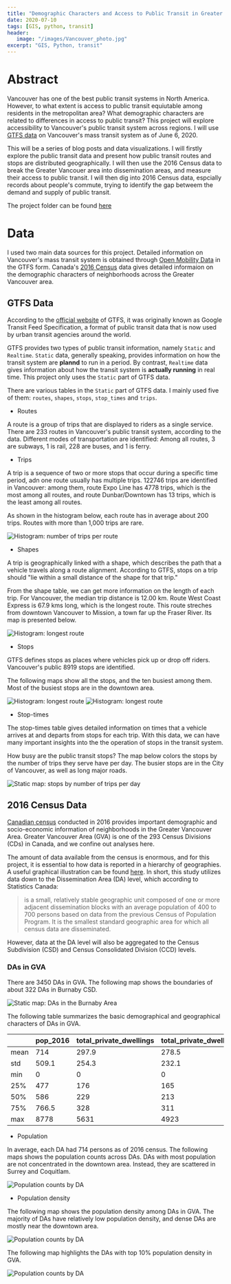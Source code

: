 ```yaml
---
title: "Demographic Characters and Access to Public Transit in Greater Vancouver"
date: 2020-07-10
tags: [GIS, python, transit]
header:
   image: "/images/Vancouver_photo.jpg"
excerpt: "GIS, Python, transit"
---
```

# Abstract

Vancouver has one of the best public transit systems in North America. However, to what extent is access to public transit equiutable among residents in the metropolitan area? What demographic characters are related to differences in access to public transit? This project will explore accessibility to Vancouver's public transit system across regions. I will use [GTFS data](https://gtfs.org/) on Vancouver's mass transit system as of June 6, 2020. 

This will be a series of blog posts and data visualizations. I will firstly explore the public transit data and present how public transit routes and stops are distributed geographically. I will then use the 2016 Census data to break the Greater Vancouer area into dissemination areas, and measure their access to public transit. I will then dig into 2016 Census data, espcially records about people's commute, trying to identify the gap betweem the demand and supply of public transit. 

The project folder can be found [here](https://github.com/ZIBOWANGKANGYU/Vancouver_transit)

# Data

I used two main data sources for this project. Detailed information on Vancouver's mass transit system is obtained through [Open Mobility Data](https://transitfeeds.com/) in the GTFS form. Canada's [2016 Census](https://www12.statcan.gc.ca/census-recensement/2016/dp-pd/index-eng.cfm) data gives detailed informaion on the demographic characters of neighborhoods across the Greater Vancouver area. 

## GTFS Data

According to the [official website](https://gtfs.org/gtfs-background) of GTFS, it was originally known as Google Transit Feed Specification, a format of public transit data that is now used by urban transit agencies around the world. 

GTFS provides two types of public transit information, namely `Static` and `Realtime`. `Static` data, generally speaking, provides information on how the transit system are **plannd** to run in a period. By contrast, `Realtime` data gives information about how the transit system is **actually running** in real time. This project only uses the `Static` part of GTFS data.

There are various tables in the `Static` part of GTFS data. I mainly used five of them: `routes`, `shapes`, `stops`, `stop_times` and `trips`. 

- Routes

A route is a group of trips that are displayed to riders as a single service. There are 233 routes in Vancouver's public transit system, according to the data. Different modes of transportation are identified: Among all routes, 3 are subways, 1 is rail, 228 are buses, and 1 is ferry.

- Trips

A trip is a sequence of two or more stops that occur during a specific time period, adn one route usually has multiple trips. 122746 trips are identified in Vancouver: among them, route Expo Line has 4778 trips, which is the most among all routes, and route Dunbar/Downtown has 13 trips, which is the least among all routes.

As shown in the histogram below, each route has in average about 200 trips. Routes with more than 1,000 trips are rare.

<img src="{{ site.url }}{{ site.baseurl }}/images/Vancouver_transit/plots/stops_cnt_trips_hist.png" alt="Histogram: number of trips per route">

- Shapes

A trip is geographically linked with a shape, which describes the path that a vehicle travels along a route alignment. According to GTFS, stops on a trip should "lie within a small distance of the shape for that trip."

From the shape table, we can get more information on the length of each trip. For Vancouver, the median trip distance is 12.00 km. Route West Coast Express is 67.9 kms long, which is the longest route. This route streches from downtown Vancouver to Mission, a town far up the Fraser River. Its map is presented below.

<img src="{{ site.url }}{{ site.baseurl }}/images/Vancouver_transit/plots/lines_max.png" alt="Histogram: longest route">

- Stops

GTFS defines stops as places where vehicles pick up or drop off riders. Vancouver's public 8919 stops are identified.

The following maps show all the stops, and the ten busiest among them. Most of the busiest stops are in the downtown area. 

<img src="{{ site.url }}{{ site.baseurl }}/images/Vancouver_transit/plots/stops.png" alt="Histogram: longest route">

<img src="{{ site.url }}{{ site.baseurl }}/images/Vancouver_transit/plots/stops_bz.png" alt="Histogram: longest route">

- Stop-times

The stop-times table gives detailed information on times that a vehicle arrives at and departs from stops for each trip. With this data, we can have many important insights into the the operation of stops in the transit system. 

How busy are the public transit stops? The map below colors the stops by the number of trips they serve have per day. The busier stops are in the City of Vancouver, as well as long major roads. 

<img src="{{ site.url }}{{ site.baseurl }}/images/Vancouver_transit/plots/stops_cnt_trips.png" alt="Static map: stops by number of trips per day">

## 2016 Census Data

[Canadian census](https://www12.statcan.gc.ca/census-recensement/index-eng.cfm) conducted in 2016 provides important demographic and socio-economic information of neighborhoods in the Greater Vancouver Area. Greater Vancouver Area (GVA) is one of the 293 Census Divisions (CDs) in Canada, and we confine out analyses here. 

The amount of data available from the census is enormous, and for this project, it is essential to how data is reported in a hierarchy of geographies. A useful graphical illustration can be found [here](https://www12.statcan.gc.ca/census-recensement/2016/ref/dict/figures/f1_1-eng.cfm). In short, this study utilizes data down to the Dissemination Area (DA) level, which according to Statistics Canada:

>is a small, relatively stable geographic unit composed of one or more adjacent dissemination blocks with an average population of 400 to 700 persons based on data from the previous Census of Population Program. It is the smallest standard geographic area for which all census data are disseminated. 

However, data at the DA level will also be aggregated to the Census Subdivision (CSD) and Census Consolidated Division (CCD) levels.

### DAs in GVA

There are 3450 DAs in GVA. The following map shows the boundaries of about 322 DAs in Burnaby CSD. 

<img src="{{ site.url }}{{ site.baseurl }}/images/Vancouver_transit/plots/DA_Burnaby.png" alt="Static map: DAs in the Burnaby Area">

The following table summarizes the basic demographical and geographical characters of DAs in GVA. 

|      |   pop_2016 |   total_private_dwellings |   total_private_dwellings_usual |   pop_per_km2 |   land_area_km2 |
|------|------------|---------------------------|---------------------------------|---------------|-----------------|
| mean |      714   |                     297.9 |                           278.5 |        6105.4 |             0.8 |
| std  |      509.1 |                     254.3 |                           232.1 |       10170.7 |            14   |
| min  |        0   |                       0   |                             0   |           0   |             0   |
| 25%  |      477   |                     176   |                           165   |        2583.4 |             0.1 |
| 50%  |      586   |                     229   |                           213   |        4091.7 |             0.1 |
| 75%  |      766.5 |                     328   |                           311   |        6875.5 |             0.2 |
| max  |     8778   |                    5631   |                          4923   |      454783   |           796.1 |

- Population

In average, each DA had 714 persons as of 2016 census. The following maps shows the population counts across DAs. DAs with most population are not concentrated in the downtown area. Instead, they are scattered in Surrey and Coquitlam. 

<img src="{{ site.url }}{{ site.baseurl }}/images/Vancouver_transit/plots/pop2016.png" alt="Population counts by DA">

- Population density

The following map shows the population density among DAs in GVA. The majority of DAs have relatively low population density, and dense DAs are mostly near the downtown area. 

<img src="{{ site.url }}{{ site.baseurl }}/images/Vancouver_transit/plots/pop_dense2016.png" alt="Population counts by DA">

The following map highlights the DAs with top 10% population density in GVA. 

<img src="{{ site.url }}{{ site.baseurl }}/images/Vancouver_transit/plots/pop_dense201610pc.png" alt="Population counts by DA">

